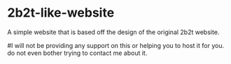 # 2b2t-like-website
A simple website that is based off the design of the original 2b2t website.

#I will not be providing any support on this or helping you to host it for you. do not even bother trying to contact me about it.

